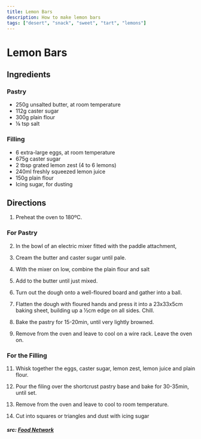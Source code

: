 ```yaml
---
title: Lemon Bars
description: How to make lemon bars
tags: ["desert", "snack", "sweet", "tart", "lemons"]
---
```


# Lemon Bars
## Ingredients
### Pastry
- 250g unsalted butter, at room temperature
- 112g caster sugar
- 300g plain flour
- &frac18; tsp salt

### Filling
- 6 extra-large eggs, at room temperature
- 675g caster sugar
- 2 tbsp grated lemon zest (4 to 6 lemons)
- 240ml freshly squeezed lemon juice
- 150g plain flour
- Icing sugar, for dusting

## Directions
1. Preheat the oven to 180ºC.

### For Pastry
2. In the bowl of an electric mixer fitted with the paddle attachment, 

3. Cream the butter and caster sugar until pale.

4. With the mixer on low, combine the plain flour and salt

5. Add to the butter until just mixed.

7. Turn out the dough onto a well-floured board and gather into a ball.

8. Flatten the dough with floured hands and press it into a 23x33x5cm baking sheet, building up a &frac12;cm edge on all sides. Chill.

9. Bake the pastry for 15-20min, until very lightly browned.

10. Remove from the oven and leave to cool on a wire rack. Leave the oven on.

### For the Filling
11. Whisk together the eggs, caster sugar, lemon zest, lemon juice and plain flour.

12. Pour the filing over the shortcrust pastry base and bake for 30-35min, until set.

13. Remove from the oven and leave to cool to room temperature.

14. Cut into squares or triangles and dust with icing sugar

##### src: [Food Network](https://foodnetwork.co.uk/recipes/lemon-bars/?utm_source=foodnetwork.com&utm_medium=domestic)
